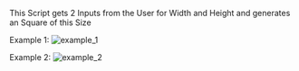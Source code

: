 This Script gets 2 Inputs from the User for Width and Height and generates an Square of this Size

Example 1:
![example_1](https://user-images.githubusercontent.com/43956685/126900996-14d5a94e-a013-410f-b247-192e1667c6ad.png)

Example 2:
![example_2](https://user-images.githubusercontent.com/43956685/126901003-e1994b0b-7a13-4e25-9406-1a34cf779404.png)
